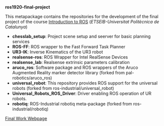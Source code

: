 **ros1920-final-project**

This metapackage contains the repositories for the development of the final project of the course [Introduction to ROS](https://sir.upc.edu/projects/rostutorials) (*ETSEIB-Universitat Politècnica de Catalunya*)

* **chesslab_setup**: Project scene setup and seerver for basic planning services
* **ROS-FF**: ROS wrapper to the Fast Forward Task Planner
* **UR3-IK**: Inverse Kinematics of the UR3 robot
* **realsense-ros**: ROS Wrapper for Intel RealSense Devices
* **realsense_lab**: Realsense extrinsic parameters calibration
* **aruco_ros**: Software package and ROS wrappers of the Aruco Augmented Reality marker detector library (forked from pal-robotics/aruco_ros)
* **universal_robot**: This repository provides ROS support for the universal robots (forked from ros-industrial/universal_robot)
* **Universal_Robots_ROS_Driver**: Driver enabling ROS operation of UR robots. 
* **robotiq**: ROS-Industrial robotiq meta-package (forked from ros-industrial/robotiq)


[Final Work Webpage](https://sir.upc.edu/projects/rostutorials/final_work)